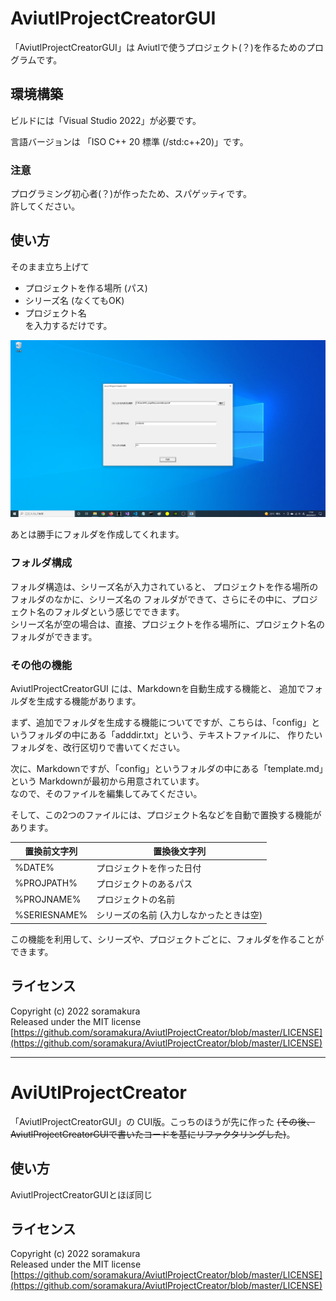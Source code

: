 # AviutlProjectCreatorGUI
「AviutlProjectCreatorGUI」は Aviutlで使うプロジェクト(？)を作るためのプログラムです。

## 環境構築
ビルドには「Visual Studio 2022」が必要です。  
  
言語バージョンは 「ISO C++ 20 標準 (/std:c++20)」です。

### 注意
プログラミング初心者(？)が作ったため、スパゲッティです。  
許してください。  

## 使い方
そのまま立ち上げて  
- プロジェクトを作る場所 (パス)  
- シリーズ名 (なくてもOK)  
- プロジェクト名  
を入力するだけです。  

![screenshot_0.png](./screenshot/screenshot_0.png)  

あとは勝手にフォルダを作成してくれます。

### フォルダ構成
フォルダ構造は、シリーズ名が入力されていると、
プロジェクトを作る場所のフォルダのなかに、シリーズ名の フォルダができて、さらにその中に、プロジェクト名のフォルダという感じでできます。  
シリーズ名が空の場合は、直接、プロジェクトを作る場所に、プロジェクト名のフォルダができます。

### その他の機能
AviutlProjectCreatorGUI には、Markdownを自動生成する機能と、
追加でフォルダを生成する機能があります。  
  
まず、追加でフォルダを生成する機能についてですが、こちらは、「config」というフォルダの中にある「adddir.txt」という、テキストファイルに、
作りたいフォルダを、改行区切りで書いてください。  
  
次に、Markdownですが、「config」というフォルダの中にある「template.md」という Markdownが最初から用意されています。  
なので、そのファイルを編集してみてください。  
  
そして、この2つのファイルには、プロジェクト名などを自動で置換する機能があります。  

置換前文字列 | 置換後文字列
--- | ---
%DATE% | プロジェクトを作った日付
%PROJPATH% | プロジェクトのあるパス
%PROJNAME% | プロジェクトの名前
%SERIESNAME% | シリーズの名前 (入力しなかったときは空)

この機能を利用して、シリーズや、プロジェクトごとに、フォルダを作ることができます。  

## ライセンス
Copyright (c) 2022 soramakura  
Released under the MIT license  
[https://github.com/soramakura/AviutlProjectCreator/blob/master/LICENSE](https://github.com/soramakura/AviutlProjectCreator/blob/master/LICENSE)

---
# AviUtlProjectCreator
「AviutlProjectCreatorGUI」の CUI版。こっちのほうが先に作った ~~(その後、AviutlProjectCreatorGUIで書いたコードを基にリファクタリングした)~~。  

## 使い方
AviutlProjectCreatorGUIとほぼ同じ  

## ライセンス
Copyright (c) 2022 soramakura  
Released under the MIT license  
[https://github.com/soramakura/AviutlProjectCreator/blob/master/LICENSE](https://github.com/soramakura/AviutlProjectCreator/blob/master/LICENSE)
